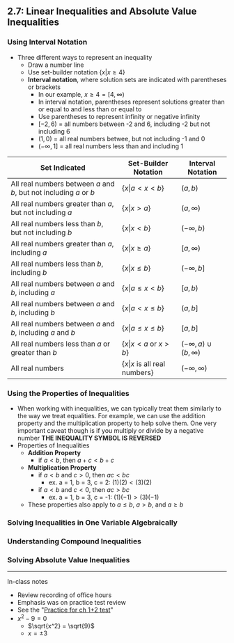 ## 2.7: Linear Inequalities and Absolute Value Inequalities
### Using Interval Notation
- Three different ways to represent an inequality
  - Draw a number line
  - Use set-builder notation $\{x|x \geq 4\}$
  - **Interval notation**, where solution sets are indicated with parentheses or brackets
    - In our example, $x \geq 4 = [4, \infty)$
    - In interval notation, parentheses represent solutions greater than or equal to and less than or equal to
    - Use parentheses to represent infinity or negative infinity
    - $[-2, 6)$ = all numbers between -2 and 6, including -2 but not including 6
    - $(1, 0)$ = all real numbers betwee, but not including -1 and 0
    - $(-\infty, 1]$ = all real numbers less than and including 1

| Set Indicated                                                      | Set-Builder Notation                   | Interval Notation              |
|--------------------------------------------------------------------|----------------------------------------|--------------------------------|
| All real numbers between $a$ and $b$, but not including $a$ or $b$ | $\{x\|a < x < b\}$                     | $(a,b)$                        |
| All real numbers greater than $a$, but not including $a$           | $\{x\|x > a\}$                         | $(a, \infty)$                  |
| All real numbers less than $b$, but not including $b$              | $\{x\|x < b\}$                         | $(-\infty,b)$                  |
| All real numbers greater than $a$, including $a$                   | $\{x\|x \geq a\}$                      | $[a, \infty)$                  |
| All real numbers less than $b$, including $b$                      | $\{x\|x \leq b\}$                      | $(-\infty,b]$                  |
| All real numbers between $a$ and $b$, including $a$                | $\{x\|a \leq x < b\}$                  | $[a,b)$                        |
| All real numbers between $a$ and $b$, including $b$                | $\{x\|a < x \leq b\}$                  | $(a,b]$                        |
| All real numbers between $a$ and $b$, including $a$ and $b$        | $\{x\|a \leq x \leq b\}$               | $[a,b]$                        |
| All real numbers less than $a$ or greater than $b$                 | $\{x\|x < a \text{ or } x > b\}$       | $(-\infty,a) \cup (b, \infty)$ |
| All real numbers                                                   | $\{x\|x \text{ is all real numbers}\}$ | $(-\infty, \infty)$            |
### Using the Properties of Inequalities
- When working with inequalities, we can typically treat them similarly to the way we treat equalities. For example, we can use the addition property and the multiplication property to help solve them. One very important caveat though is if you multiply or divide by a negative number **THE INEQUALITY SYMBOL IS REVERSED**
- Properties of Inequalities
  - **Addition Property**
    - if $a < b$, then $a + c < b + c$
  - **Multiplication Property**
    - if $a < b$ and $c > 0$, then $ac < bc$
      - ex. a = 1, b = 3, c = 2: $(1)(2) < (3)(2)$
    - if $a < b$ and $c < 0$, then $ac > bc$
      - ex. a = 1, b = 3, c = -1: $(1)(-1) > (3)(-1)$
  - These properties also apply to $a \leq b$, $a \gt b$, and $a \geq b$
### Solving Inequalities in One Variable Algebraically
### Understanding Compound Inequalities
### Solving Absolute Value Inequalities

---
In-class notes
- Review recording of office hours
- Emphasis was on practice test review
- See the "[Practice for ch 1+2 test](https://canvas.pasadena.edu/courses/1153666/pages/practice-for-ch-1+2test?module_item_id=18105311)"
- $x^2 - 9 = 0$
  - $\sqrt{x^2} = \sqrt{9}$
  - $x = \pm 3$